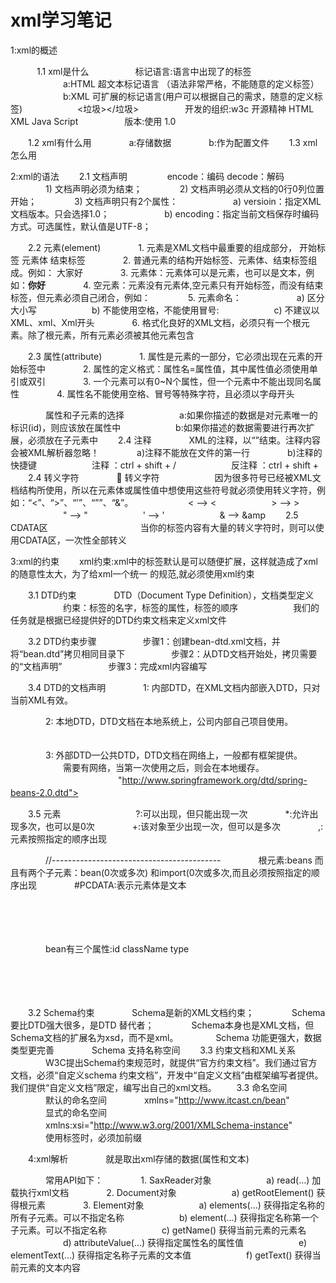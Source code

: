 # xml学习笔记

1:xml的概述

　　　1.1 xml是什么
　　　　　标记语言:语言中出现了<a></a>的标签
　　　　　　a:HTML 超文本标记语言 （语法非常严格，不能随意的定义标签）
　　　　　　b:XML 可扩展的标记语言(用户可以根据自己的需求，随意的定义标签)
　　　　　　<垃圾></垃圾>
　　　　　开发的组织:w3c 开源精神 HTML XML Java Script
　　　　　版本:使用 1.0

　　1.2 xml有什么用
　　　　a:存储数据
　　　　b:作为配置文件
　　1.3 xml怎么用


2:xml的语法
　　2.1 文档声明
　　　　<?xml version="1.0" encoding="UTF-8"?> encode：编码 decode：解码
　　　　1) 文档声明必须为<?xml开头，以?>结束；
　　　　2) 文档声明必须从文档的0行0列位置开始；
　　　　3) 文档声明只有2个属性：
　　　　　　a) versioin：指定XML文档版本。只会选择1.0；
　　　　　　b) encoding：指定当前文档保存时编码方式。可选属性，默认值是UTF-8；

　　2.2 元素(element)
　　　　1. 元素是XML文档中最重要的组成部分， 开始标签 元素体 结束标签
　　　　2. 普通元素的结构开始标签、元素体、结束标签组成。例如：<hello> 大家好 </hello>
　　　　3. 元素体：元素体可以是元素，也可以是文本，例如：<b><a>你好</a></b>
　　　　4. 空元素：元素没有元素体,空元素只有开始标签，而没有结束标签，但元素必须自己闭合，例如：<c/>
　　　　5. 元素命名：
　　　　　　a) 区分大小写
　　　　　　b) 不能使用空格，不能使用冒号:
　　　　　　c) 不建议以XML、xml、Xml开头
　　　　6. 格式化良好的XML文档，必须只有一个根元素。除了根元素，所有元素必须被其他元素包含


　　2.3 属性(attribute)
　　　　1. 属性是元素的一部分，它必须出现在元素的开始标签中
　　　　2. 属性的定义格式：属性名=属性值，其中属性值必须使用单引或双引
　　　　3. 一个元素可以有0~N个属性，但一个元素中不能出现同名属性
　　　　4. 属性名不能使用空格、冒号等特殊字符，且必须以字母开头


　　　　属性和子元素的选择
　　　　　　a:如果你描述的数据是对元素唯一的标识(id)，则应该放在属性中
　　　　　　b:如果你描述的数据需要进行再次扩展，必须放在子元素中
　　2.4 注释
　　　　XML的注释，以“<!--”开始，以“-->”结束。注释内容会被XML解析器忽略！
　　　　a)注释不能放在文件的第一行
　　　　b)注释的快捷键
　　　　　　注释 ：ctrl + shift + /
　　　　　　反注释 ：ctrl + shift + \
　　2.4 转义字符
　　　　 转义字符
　　　　　　因为很多符号已经被XML文档结构所使用，所以在元素体或属性值中想使用这些符号就必须使用转义字符，例如：“<”、“>”、“’”、“””、“&”。
　　　　　　< --> &lt;
　　　　　　> --> &gt;
　　　　　　" --> &quot;
　　　　　　' --> &apos;
　　　　　　& --> &amp
　　2.5 CDATA区
　　　　　　<![CDATA[
　　　　　　任意内容
　　　　　　]]>
　　　　当你的标签内容有大量的转义字符时，则可以使用CDATA区，一次性全部转义


3:xml的约束
　　xml约束:xml中的标签默认是可以随便扩展，这样就造成了xml的随意性太大，为了给xml一个统一 的规范,就必须使用xml约束

　　3.1 DTD约束
　　　　DTD（Document Type Definition），文档类型定义
　　　　　　约束：标签的名字，标签的属性，标签的顺序
　　　　　　我们的任务就是根据已经提供好的DTD约束文档来定义xml文件

　　3.2 DTD约束步骤
　　　　　步骤1：创建bean-dtd.xml文档，并将“bean.dtd”拷贝相同目录下
　　　　　步骤2：从DTD文档开始处，拷贝需要的“文档声明”
　　　　　步骤3：完成xml内容编写

　　3.4 DTD的文档声明
　　　　1: 内部DTD，在XML文档内部嵌入DTD，只对当前XML有效。
　　　　　　<?xml version="1.0" encoding="utf-8" ?>
　　　　　　<!DOCTYPE beans [
　　　　　　... //具体的语法
　　　　　　]>
　　　　　　<beans>
　　　　　　</beans>

　　　　2: 本地DTD，DTD文档在本地系统上，公司内部自己项目使用。
　　　　　　<?xml version="1.0" encoding="utf-8" ?>
　　　　　　<!DOCTYPE beans SYSTEM"bean.dtd">
　　　　　　<beans>
　　　　　　</beans>

　　　　3: 外部DTD—公共DTD，DTD文档在网络上，一般都有框架提供。
　　　　　　需要有网络，当第一次使用之后，则会在本地缓存。
　　　　　　<?xml version="1.0" encoding="UTF-8"?>
　　　　　　<!-- DTD的名字-->
　　　　　　<!DOCTYPE beans PUBLIC "-//SPRING//DTD BEAN 2.0//EN"
　　　　　　<!-- DTD的网络位置-->
　　　　　　"http://www.springframework.org/dtd/spring-beans-2.0.dtd">
　　　　　　<beans>

　　3.5 元素
　　　　<!ELEMENT 元素名 元素描述>
　　　　?:可以出现，但只能出现一次
　　　　*:允许出现多次，也可以是0次
　　　　+:该对象至少出现一次，但可以是多次
　　　　,:元素按照指定的顺序出现

　　　　//------------------------------------------
　　　　根元素:beans 而且有两个子元素：bean(0次或多次) 和import(0次或多次,而且必须按照指定的顺序出现
　　　　#PCDATA:表示元素体是文本

　　　　<!ELEMENT beans (bean*,import*) >
　　　　<!ELEMENT bean (property*)>
　　　　<!ELEMENT property (#PCDATA)>

　　　　<!ELEMENT import (#PCDATA)>

　　　　bean有三个属性:id className type
　　　　<!ATTLIST bean id ID #REQUIRED
　　　　className CDATA #REQUIRED
　　　　type CDATA #IMPLIED
　　　　>

　　　　<!ATTLIST property name CDATA #REQUIRED
　　　　value CDATA #REQUIRED
　　　　>

　　　　<!ATTLIST import resource CDATA #REQUIRED>

 


　　3.2 Schema约束
　　　　Schema是新的XML文档约束；
　　　　Schema要比DTD强大很多，是DTD 替代者；
　　　　Schema本身也是XML文档，但Schema文档的扩展名为xsd，而不是xml。
　　　　Schema 功能更强大，数据类型更完善
　　　　Schema 支持名称空间
　　3.3 约束文档和XML关系
　　　　W3C提出Schema约束规范时，就提供“官方约束文档”。我们通过官方文档，必须“自定义schema 约束文档”，开发中“自定义文档”由框架编写者提供。我们提供“自定义文档”限定，编写出自己的xml文档。
　　3.3 命名空间
　　　　默认的命名空间
　　　　xmlns="http://www.itcast.cn/bean"
　　　　显式的命名空间
　　　　xmlns:xsi="http://www.w3.org/2001/XMLSchema-instance"
　　　　使用标签时，必须加前缀


　　4:xml解析
　　　　就是取出xml存储的数据(属性和文本)
　　　　<!-- xml文件-->

　　　　常用API如下：
　　　　1. SaxReader对象
　　　　　　a) read(…) 加载执行xml文档
　　　　2. Document对象
　　　　　　a) getRootElement() 获得根元素
　　　　3. Element对象
　　　　　　a) elements(…) 获得指定名称的所有子元素。可以不指定名称
　　　　　　b) element(…) 获得指定名称第一个子元素。可以不指定名称
　　　　　　c) getName() 获得当前元素的元素名
　　　　　　d) attributeValue(…) 获得指定属性名的属性值
　　　　　　e) elementText(…) 获得指定名称子元素的文本值
　　　　　　f) getText() 获得当前元素的文本内容